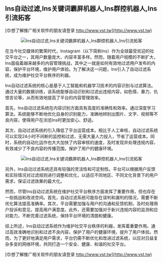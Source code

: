 ## **Ins自动过滤,Ins关键词霸屏机器人,Ins群控机器人,Ins引流拓客**

[😍想了解推广相关软件的朋友请登录 http://www.vst.tw](http://www.vst.tw)

 <center><img src="https://vst.tw/MP4/tuiguang/png/0.png" alt="Ins自动过滤,Ins关键词霸屏机器人,Ins群控机器人,Ins引流拓客"></center>

在当今社交媒体的繁荣时代，Instagram（以下简称Ins）作为全球最受欢迎的社交平台之一，其用户数量庞大、内容丰富多样。然而，随着用户规模的不断扩大，Ins面临着越来越多的内容管理挑战，其中之一就是如何有效地过滤用户发布的内容，保护平台环境，维护用户体验。为了解决这一问题，Ins引入了自动过滤系统，成为维护社交平台秩序的利器。

Ins自动过滤系统的核心是基于人工智能和机器学习技术的内容识别与过滤算法。通过大量的数据训练，该系统能够自动识别和过滤出违规内容，如色情、暴力、仇恨言论等，从而有效地提高了平台的内容管理效率。

首先，Ins自动过滤系统在内容识别方面具有高度的准确性和效率。通过深度学习算法，系统能够不断地优化自身的识别能力，准确地辨别出图片、文字、视频等不良内容，使得用户在浏览Ins时更加安心、舒适。

其次，自动过滤系统的引入降低了平台运营成本。相比于人工审核，自动过滤系统可以实现24小时不间断的监控和过滤，无需大量人力投入，节省了运营成本。同时，系统的自动化运作也大大加快了内容审核的速度，及时发现并处理违规内容，有效减少了不良内容的传播范围，保护了用户的健康环境。

 <center><img src="https://vst.tw/MP4/tuiguang/png/4.png" alt="Ins自动过滤,Ins关键词霸屏机器人,Ins群控机器人,Ins引流拓客"></center>

另外，Ins自动过滤系统还具有较强的灵活性和可定制性。平台可以根据用户反馈和实际情况对过滤规则进行调整和优化，以适应不同地区、不同文化背景下的用户需求，保证过滤效果的最大化。

然而，尽管Ins自动过滤系统在维护社交平台秩序方面发挥了重要作用，但也存在一些挑战和改进空间。首先，自动过滤系统可能存在误判和漏判的情况，需要不断优化算法提高准确率。其次，平台需要加强与用户的沟通和反馈机制，及时处理用户投诉和意见，提高用户满意度。此外，还需要加强对于新兴违规内容的监测和应对能力，不断完善过滤系统，保持平台环境的清朗和健康。

综上所述，Ins自动过滤系统作为维护社交平台秩序的利器，发挥着重要作用。通过高效准确地识别和过滤不良内容，保护了用户的健康环境，提升了用户体验。然而，为了更好地满足用户需求，平台仍需不断优化和改进过滤系统，以应对日益复杂多变的网络环境，共同打造一个安全、健康、和谐的社交平台。

[😍想了解推广相关软件的朋友请登录 http://www.vst.tw](http://www.vst.tw)



